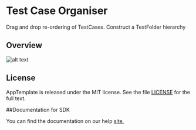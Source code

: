 Test Case Organiser
========================

Drag and drop re-ordering of TestCases. Construct a TestFolder hierarchy

## Overview
![alt text](https://github.com/nikantonelli/TestCaseOrganiser/blob/master/doc/Untitled.png)

## License

AppTemplate is released under the MIT license.  See the file [LICENSE](./LICENSE) for the full text.

##Documentation for SDK

You can find the documentation on our help [site.](https://help.rallydev.com/apps/2.0rc3/doc/)
